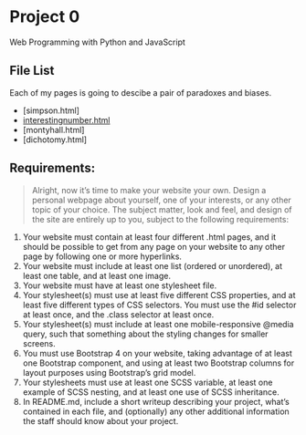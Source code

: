 # Project 0

Web Programming with Python and JavaScript

## File List

Each of my pages is going to descibe a pair of paradoxes and biases.


- [simpson.html]
- [interestingnumber.html](interestingnumber.html)
- [montyhall.html]
- [dichotomy.html]

## Requirements:

> Alright, now it’s time to make your website your own. Design a personal webpage about yourself, one of your interests, or any other topic of your choice. The subject matter, look and feel, and design of the site are entirely up to you, subject to the following requirements:

1. Your website must contain at least four different .html pages, and it should be possible to get from any page on your website to any other page by following one or more hyperlinks.
2. Your website must include at least one list (ordered or unordered), at least one table, and at least one image.
3. Your website must have at least one stylesheet file.
4. Your stylesheet(s) must use at least five different CSS properties, and at least five different types of CSS selectors. You must use the #id selector at least once, and the .class selector at least once.
5. Your stylesheet(s) must include at least one mobile-responsive @media query, such that something about the styling changes for smaller screens.
6. You must use Bootstrap 4 on your website, taking advantage of at least one Bootstrap component, and using at least two Bootstrap columns for layout purposes using Bootstrap’s grid model.
7. Your stylesheets must use at least one SCSS variable, at least one example of SCSS nesting, and at least one use of SCSS inheritance.
8. In README.md, include a short writeup describing your project, what’s contained in each file, and (optionally) any other additional information the staff should know about your project.
